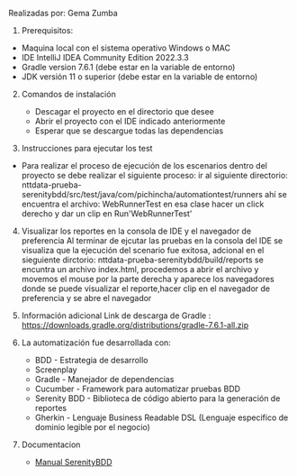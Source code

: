 Realizadas por:  Gema Zumba
1. Prerequisitos:
- Maquina local con el sistema operativo Windows o MAC
- IDE IntelliJ IDEA Community Edition 2022.3.3
- Gradle version 7.6.1 (debe estar en la variable de entorno)
- JDK versión 11 o superior (debe estar en la variable de entorno)

2. Comandos de instalación
    * Descagar el proyecto en el directorio que desee
    * Abrir el proyecto con el IDE indicado  anteriormente
    * Esperar que se descargue todas las dependencias

3. Instrucciones para ejecutar los test
* Para realizar el proceso de ejecución de los escenarios dentro del proyecto se debe realizar el siguiente proceso:
  ir al siguiente directorio: nttdata-prueba-serenitybdd/src/test/java/com/pichincha/automationtest/runners
  ahí se encuentra  el archivo: WebRunnerTest en esa clase hacer un click derecho y dar un clip en Run'WebRunnerTest' 

4. Visualizar los reportes en la consola de IDE y el navegador de preferencia 
   Al terminar de ejcutar las pruebas en la consola del IDE se visualiza que la ejecución del
   scenario fue exitosa, adcional en el sieguiente dirctorio: nttdata-prueba-serenitybdd/build/reports
   se encuntra un archivo index.html, procedemos a abrir el archivo y movemos el mouse por la parte derecha
   y aparece los navegadores donde se puede visualizar el reporte,hacer clip en el navegador de preferencia
   y se abre el navegador


5. Información adicional
   Link de descarga de Gradle : https://downloads.gradle.org/distributions/gradle-7.6.1-all.zip

6. La automatización fue desarrollada con:

   * BDD - Estrategia de desarrollo
   * Screenplay
   * Gradle - Manejador de dependencias
   * Cucumber - Framework para automatizar pruebas BDD
   * Serenity BDD - Biblioteca de código abierto para la generación de reportes
   * Gherkin - Lenguaje Business Readable DSL (Lenguaje especifico de dominio legible por el negocio)

7. Documentacion

   * [Manual SerenityBDD](https://pichincha.atlassian.net/wiki/spaces/CS/pages/2440757667/Manual+Arquetipo+SerenityBDD+ScreenPlay)
